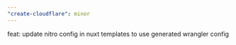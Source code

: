 ```yaml
---
"create-cloudflare": minor
---
```


feat: update nitro config in nuxt templates to use generated wrangler config
